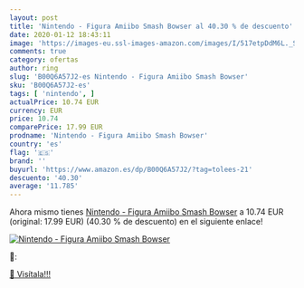 ```yaml
---
layout: post
title: 'Nintendo - Figura Amiibo Smash Bowser al 40.30 % de descuento'
date: 2020-01-12 18:43:11
image: 'https://images-eu.ssl-images-amazon.com/images/I/517etpDdM6L._SL400_.jpg'
comments: true
category: ofertas
author: ring
slug: 'B00Q6A57J2-es Nintendo - Figura Amiibo Smash Bowser'
sku: 'B00Q6A57J2-es'
tags: [ 'nintendo', ]
actualPrice: 10.74 EUR
currency: EUR
price: 10.74
comparePrice: 17.99 EUR
prodname: 'Nintendo - Figura Amiibo Smash Bowser'
country: 'es'
flag: '🇪🇸'
brand: ''
buyurl: 'https://www.amazon.es/dp/B00Q6A57J2/?tag=tolees-21'
descuento: '40.30'
average: '11.785'
---
```


Ahora mismo tienes [Nintendo - Figura Amiibo Smash Bowser](https://www.amazon.es/dp/B00Q6A57J2/?tag=tolees-21) a 10.74 EUR (original: 17.99 EUR) (40.30 %  de descuento) en el siguiente enlace!

[![Nintendo - Figura Amiibo Smash Bowser](https://images-eu.ssl-images-amazon.com/images/I/517etpDdM6L._SL400_.jpg)](https://www.amazon.es/dp/B00Q6A57J2/?tag=tolees-21)

🔎:


[🛒 Visítala!!!](https://www.amazon.es/dp/B00Q6A57J2/?tag=tolees-21)
